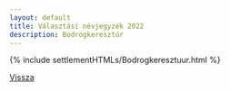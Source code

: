 ```yaml
---
layout: default
title: Választási névjegyzék 2022
description: Bodrogkeresztúr
---
```


{% include settlementHTMLs/Bodrogkeresztuur.html %}

[Vissza](./)